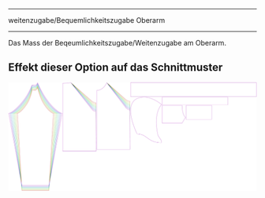 - - -
weitenzugabe/Bequemlichkeitszugabe Oberarm
- - -

Das Mass der Beqeumlichkeitszugabe/Weitenzugabe am Oberarm.

## Effekt dieser Option auf das Schnittmuster

![Dieses Bild zeigt den Effekt dieser Variable, indem es unterschiedliche Masse dieser Variable überlagert darstellt](hugo_bicepsease_sample.svg "Effekt dieser Variable auf das Schnittmuster")
